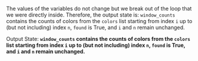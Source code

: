 The values of the variables do not change but we break out of the loop that we were directly inside. Therefore, the output state is: `window_counts` contains the counts of colors from the `colors` list starting from index `i` up to (but not including) index `n`, `found` is True, and `i` and `n` remain unchanged.

Output State: **`window_counts` contains the counts of colors from the `colors` list starting from index `i` up to (but not including) index `n`, `found` is True, and `i` and `n` remain unchanged.**